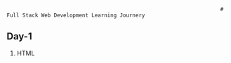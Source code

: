                                                                         # Full Stack Web Development Learning Journery

## Day-1
   1. HTML
